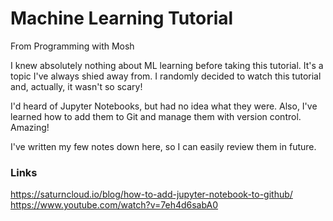 # Machine Learning Tutorial
From Programming with Mosh

I knew absolutely nothing about ML learning before taking this tutorial. It's a topic I've always shied away from. I randomly decided to watch this tutorial and, 
actually, it wasn't so scary!

I'd heard of Jupyter Notebooks, but had no idea what they were. Also, I've learned how to add them to Git and manage them with version control. Amazing!

I've written my few notes down here, so I can easily review them in future. 



### Links
https://saturncloud.io/blog/how-to-add-jupyter-notebook-to-github/
https://www.youtube.com/watch?v=7eh4d6sabA0
